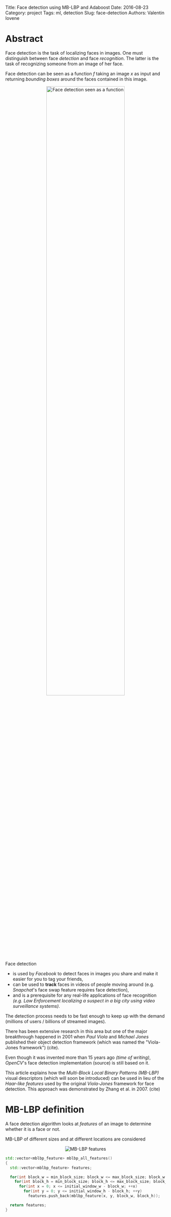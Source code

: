 Title: Face detection using MB-LBP and Adaboost
Date: 2016-08-23
Category: project
Tags: ml, detection
Slug: face-detection
Authors: Valentin Iovene

# Abstract

Face detection is the task of localizing faces in images. One must distinguish
between face *detection* and face *recognition*. The latter is the task of
recognizing someone from an image of her face.

Face detection can be seen as a function $f$ taking an image $x$ as input and
returning *bounding boxes* around the faces contained in this image.

<div style="text-align: center;">
<img alt="Face detection seen as a function"
src="posts/face-detection/as-a-function.svg" width="70%">
</div>

Face detection

- is used by *Facebook* to detect faces in images you share and make it easier
for you to tag your friends,
- can be used to **track** faces in videos of people moving around (e.g.
*Snapchat*'s face swap feature requires face detection),
- and is a prerequisite for any real-life applications of face recognition
*(e.g. Law Enforcement localizing a suspect in a big city using video
surveillance systems)*.

The detection process needs to be fast enough to keep up with the demand
(millions of users / billions of streamed images).

There has been extensive research in this area but one of the major
breakthrough happened in 2001 when *Paul Viola* and *Michael Jones* published
their object detection framework (which was named the "Viola-Jones framework")
(cite).

Even though it was invented more than 15 years ago *(time of writing)*,
*OpenCV*'s face detection implementation (source) is still based on it.

This article explains how the *Multi-Block Local Binary Patterns (MB-LBP)*
visual descriptors (which will soon be introduced) can be used in lieu of the
*Haar-like features* used by the original *Viola-Jones* framework for face
detection. This approach was demonstrated by Zhang et al. in 2007. (cite)

# MB-LBP definition

A face detection algorithm looks at *features* of an image to determine whether
it is a face or not.

MB-LBP of different sizes and at different locations are considered

<div style="text-align: center;">
<img alt="MB-LBP features" src="posts/face-detection/animated_mblbp.gif">
</div>

```cpp
std::vector<mblbp_feature> mblbp_all_features()
{
  std::vector<mblbp_feature> features;

  for(int block_w = min_block_size; block_w <= max_block_size; block_w += 3)
    for(int block_h = min_block_size; block_h <= max_block_size; block_h += 3)
      for(int x = 0; x <= initial_window_w - block_w; ++x)
        for(int y = 0; y <= initial_window_h - block_h; ++y)
          features.push_back(mblbp_feature(x, y, block_w, block_h));

  return features;
}
```
